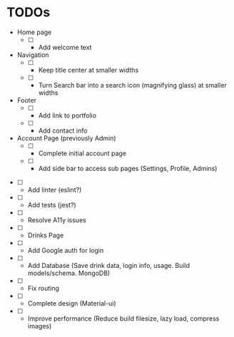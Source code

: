 # TODOs

- Home page
  - [ ] - Add welcome text
- Navigation
  - [ ] - Keep title center at smaller widths
  - [ ] - Turn Search bar into a search icon (magnifying glass) at smaller widths
- Footer
  - [ ] - Add link to portfolio
  - [ ] - Add contact info
- Account Page (previously Admin)
  - [ ] - Complete initial account page
  - [ ] - Add side bar to access sub pages (Settings, Profile, Admins)
- [ ] - Add linter (eslint?)
- [ ] - Add tests (jest?)
- [ ] - Resolve A11y issues
- [ ] - Drinks Page
- [ ] - Add Google auth for login
- [ ] - Add Database (Save drink data, login info, usage. Build models/schema. MongoDB)
- [ ] - Fix routing
- [ ] - Complete design (Material-ui)
- [ ] - Improve performance (Reduce build filesize, lazy load, compress images)
